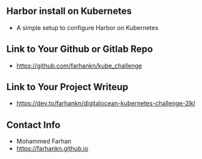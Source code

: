 ## Harbor install on Kubernetes 
* A simple setup to configure Harbor on Kubernetes
 
## Link to Your Github or Gitlab Repo
* https://github.com/farhankn/kube_challenge

## Link to Your Project Writeup
* https://dev.to/farhankn/digitalocean-kubernetes-challenge-2lkl

## Contact Info
* Mohammed Farhan
* https://farhankn.github.io


